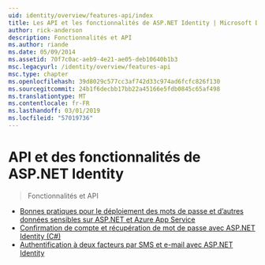 ```yaml
---
uid: identity/overview/features-api/index
title: Les API et les fonctionnalités de ASP.NET Identity | Microsoft Docs
author: rick-anderson
description: Fonctionnalités et API
ms.author: riande
ms.date: 05/09/2014
ms.assetid: 70f7c0ac-aeb9-4e21-ae05-deb10640b1b3
msc.legacyurl: /identity/overview/features-api
msc.type: chapter
ms.openlocfilehash: 39d8029c577cc3af742d33c974ad6fcfc826f130
ms.sourcegitcommit: 24b1f6decbb17bb22a45166e5fdb0845c65af498
ms.translationtype: MT
ms.contentlocale: fr-FR
ms.lasthandoff: 03/01/2019
ms.locfileid: "57019736"
---
```

<a name="aspnet-identity-features--api"></a>API et des fonctionnalités de ASP.NET Identity
====================
> Fonctionnalités et API


- [Bonnes pratiques pour le déploiement des mots de passe et d’autres données sensibles sur ASP.NET et Azure App Service](best-practices-for-deploying-passwords-and-other-sensitive-data-to-aspnet-and-azure.md)
- [Confirmation de compte et récupération de mot de passe avec ASP.NET Identity (C#)](account-confirmation-and-password-recovery-with-aspnet-identity.md)
- [Authentification à deux facteurs par SMS et e-mail avec ASP.NET Identity](two-factor-authentication-using-sms-and-email-with-aspnet-identity.md)
